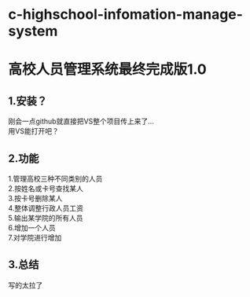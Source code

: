 # c-highschool-infomation-manage-system
高校人员管理系统最终完成版1.0
====
1.安装？
------

刚会一点github就直接把VS整个项目传上来了...<br>
用VS能打开吧？

2.功能
-------
1.管理高校三种不同类别的人员<br>
2.按姓名或卡号查找某人<br>
3.按卡号删除某人<br>
4.整体调整行政人员工资<br>
5.输出某学院的所有人员<br>
6.增加一个人员<br>
7.对学院进行增加<br>

3.总结
-----
写的太拉了
